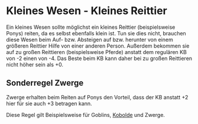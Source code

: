# Kleines Wesen - Kleines Reittier

Ein kleines Wesen sollte möglichst ein kleines Reittier (beispielsweise Ponys) reiten, da es selbst ebenfalls klein ist. Tun sie dies nicht, brauchen diese Wesen beim Auf- bzw. Absteigen auf bzw. herunter von einem größeren Reittier Hilfe von einer anderen Person. Außerdem bekommen sie auf zu großen Reittieren (beispielsweise Pferde) anstatt dem regulären KB von -2 einen von -4. Das Beste beim KB kann daher bei zu großen Reittieren nicht höher sein als +0.

## Sonderregel Zwerge

Zwerge erhalten beim Reiten auf Ponys den Vorteil, dass der KB anstatt +2 hier für sie auch +3 betragen kann.

Diese Regel gilt Beispielsweise für Goblins, [Kobolde](../nscs-und-monster/kobold.md) und Zwerge.

